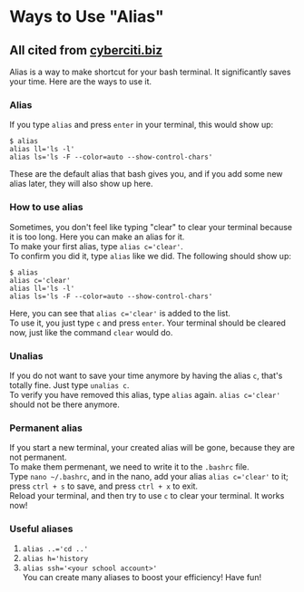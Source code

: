 # Ways to Use "Alias"  
## All cited from [cyberciti.biz](https://www.cyberciti.biz/tips/bash-aliases-mac-centos-linux-unix.html)  
Alias is a way to make shortcut for your bash terminal. It significantly saves your time. Here are the ways to use it.  
### Alias  
If you type `alias` and press `enter` in your terminal, this would show up:  
```
$ alias 
alias ll='ls -l'
alias ls='ls -F --color=auto --show-control-chars'
```
These are the default alias that bash gives you, and if you add some new alias later, they will also show up here.  
### How to use alias  
Sometimes, you don't feel like typing "clear" to clear your terminal because it is too long. Here you can make an alias for it.  
To make your first alias, type `alias c='clear'`.  
To confirm you did it, type `alias` like we did. The following should show up:  
```
$ alias
alias c='clear'
alias ll='ls -l'
alias ls='ls -F --color=auto --show-control-chars'
```
Here, you can see that `alias c='clear'` is added to the list.  
To use it, you just type `c` and press `enter`.
Your terminal should be cleared now, just like the command `clear` would do.  
### Unalias  
If you do not want to save your time anymore by having the alias `c`, that's totally fine. Just type `unalias c`.  
To verify you have removed this alias, type `alias` again. `alias c='clear'` should not be there anymore.
### Permanent alias  
If you start a new terminal, your created alias will be gone, because they are not permanent.  
To make them permenant, we need to write it to the `.bashrc` file.  
Type `nano ~/.bashrc`, and in the nano, add your alias `alias c='clear'` to it; press `ctrl + s` to save, and press `ctrl + x` to exit.  
Reload your terminal, and then try to use `c` to clear your terminal. It works now!  
### Useful aliases  
1. `alias ..='cd ..'`  
2. `alias h='history`  
3. `alias ssh='<your school account>'`  
You can create many aliases to boost your efficiency! Have fun!  
